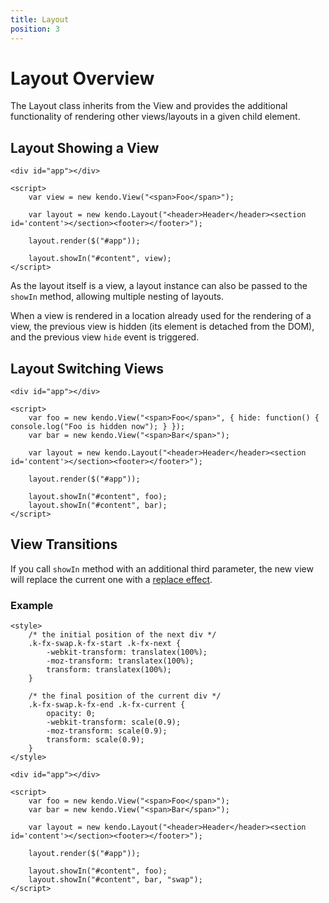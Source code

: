```yaml
---
title: Layout
position: 3
---
```


# Layout Overview

The Layout class inherits from the View and provides the additional functionality of rendering other views/layouts in a given child element.

## Layout Showing a View

    <div id="app"></div>

    <script>
        var view = new kendo.View("<span>Foo</span>");

        var layout = new kendo.Layout("<header>Header</header><section id='content'></section><footer></footer>");

        layout.render($("#app"));

        layout.showIn("#content", view);
    </script>

As the layout itself is a view, a layout instance can also be passed to the `showIn` method, allowing multiple nesting of layouts.

When a view is rendered in a location already used for the rendering of a view, the previous view is hidden (its element is detached from the DOM), and the previous view `hide` event is triggered.

## Layout Switching Views

    <div id="app"></div>

    <script>
        var foo = new kendo.View("<span>Foo</span>", { hide: function() { console.log("Foo is hidden now"); } });
        var bar = new kendo.View("<span>Bar</span>");

        var layout = new kendo.Layout("<header>Header</header><section id='content'></section><footer></footer>");

        layout.render($("#app"));

        layout.showIn("#content", foo);
        layout.showIn("#content", bar);
    </script>

## View Transitions

If you call `showIn` method with an additional third parameter, the new view will replace the current one with a [replace effect](/framework/fx/replace).

### Example

    <style>
        /* the initial position of the next div */
        .k-fx-swap.k-fx-start .k-fx-next {
            -webkit-transform: translatex(100%);
            -moz-transform: translatex(100%);
            transform: translatex(100%);
        }

        /* the final position of the current div */
        .k-fx-swap.k-fx-end .k-fx-current {
            opacity: 0;
            -webkit-transform: scale(0.9);
            -moz-transform: scale(0.9);
            transform: scale(0.9);
        }
    </style>

    <div id="app"></div>

    <script>
        var foo = new kendo.View("<span>Foo</span>");
        var bar = new kendo.View("<span>Bar</span>");

        var layout = new kendo.Layout("<header>Header</header><section id='content'></section><footer></footer>");

        layout.render($("#app"));

        layout.showIn("#content", foo);
        layout.showIn("#content", bar, "swap");
    </script>
